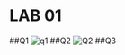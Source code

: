 # LAB 01

##Q1
![q1](https://github.com/murtaza-1/PF-FALL-23/assets/142867464/79ad6f9c-e794-4709-a2cc-1305638438da)
##Q2
![Q2](https://github.com/murtaza-1/PF-FALL-23/assets/142867464/44465a1b-97da-47f4-b09d-b1cc26858aa1)
##Q3
